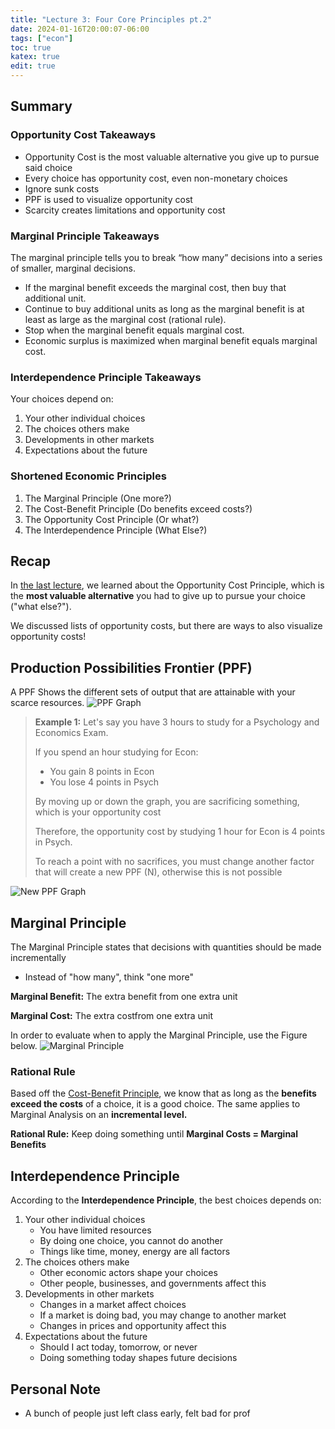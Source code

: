 ```yaml
---
title: "Lecture 3: Four Core Principles pt.2"
date: 2024-01-16T20:00:07-06:00
tags: ["econ"]
toc: true
katex: true
edit: true
---
```


## Summary

### Opportunity Cost Takeaways
- Opportunity Cost is the most valuable alternative you give up to pursue said choice
- Every choice has opportunity cost, even non-monetary choices
- Ignore sunk costs
- PPF is used to visualize opportunity cost
- Scarcity creates limitations and opportunity cost

### Marginal Principle Takeaways
The marginal principle tells you to break “how many” decisions into
a series of smaller, marginal decisions.
- If the marginal benefit exceeds the marginal cost, then buy that
additional unit.
- Continue to buy additional units as long as the marginal benefit
is at least as large as the marginal cost (rational rule).
- Stop when the marginal benefit equals marginal cost.
- Economic surplus is maximized when marginal benefit equals
marginal cost.

### Interdependence Principle Takeaways
Your choices depend on:
1. Your other individual choices
2. The choices others make
3. Developments in other markets
4. Expectations about the future

### Shortened Economic Principles
1. The Marginal Principle (One more?)
2. The Cost-Benefit Principle (Do benefits exceed costs?)
3. The Opportunity Cost Principle (Or what?)
4. The Interdependence Principle (What Else?)

## Recap

In [the last lecture](/w2024/econ-100/lecture-2/#opportunity-cost-principle), we learned about the Opportunity Cost Principle, which is the **most valuable alternative** you
had to give up to pursue your choice ("what else?").

We discussed lists of opportunity costs, but there are ways to also visualize opportunity costs!

## Production Possibilities Frontier (PPF)
A PPF Shows the different sets of output that are attainable with your scarce resources. ![PPF Graph](/PPF-Graph.png)


> **Example 1:** Let's say you have 3 hours to study for a Psychology and Economics Exam.
>
> If you spend an hour studying for Econ:
> - You gain 8 points in Econ
> - You lose 4 points in Psych
> 
> 
> 
> By moving up or down the graph, you are sacrificing something, which is your opportunity cost
> 
> Therefore, the opportunity cost by studying 1 hour for Econ is 4 points in Psych.
> 
> To reach a point with no sacrifices, you must change another factor that will create a new PPF (N), otherwise this is not possible

![New PPF Graph](/New-PPF-Graph.png)

## Marginal Principle
The Marginal Principle states that decisions with quantities should be made incrementally
- Instead of "how many", think "one more"

**Marginal Benefit:** The extra benefit from one extra unit 

**Marginal Cost:** The extra costfrom one extra unit 

In order to evaluate when to apply the Marginal Principle, use the Figure below.
![Marginal Principle](/Marginal-Principle.png)

### Rational Rule
Based off the [Cost-Benefit Principle](/w2024/econ-100/lecture-2/#cost-benefit-principle), we know that as long as the **benefits exceed the costs** of a choice, it is a good choice. The same applies to Marginal Analysis on an **incremental level.**

**Rational Rule:** Keep doing something until **Marginal Costs = Marginal Benefits**

## Interdependence Principle
According to the **Interdependence Principle**, the best choices depends on:
1. Your other individual choices
    - You have limited resources
    - By doing one choice, you cannot do another
    - Things like time, money, energy are all factors
2. The choices others make
    - Other economic actors shape your choices
    - Other people, businesses, and governments affect this
3. Developments in other markets
    - Changes in a market affect choices
    - If a market is doing bad, you may change to another market
    - Changes in prices and opportunity affect this
4. Expectations about the future
    - Should I act today, tomorrow, or never
    - Doing something today shapes future decisions


## Personal Note
- A bunch of people just left class early, felt bad for prof